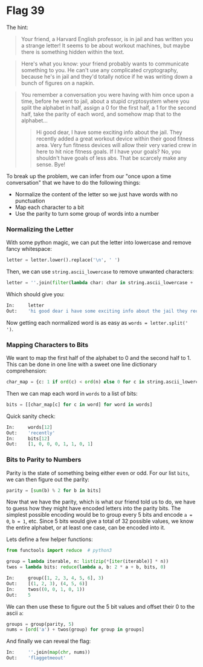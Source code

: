 Flag 39
=======
The hint:

> Your friend, a Harvard English professor, is in jail and has written you a strange letter! It seems to be about workout machines, but maybe there is something hidden within the text. 

> Here's what you know: your friend probably wants to communicate something to you. He can't use any complicated cryptography, because he's in jail and they'd totally notice if he was writing down a bunch of figures on a napkin.

> You remember a conversation you were having with him once upon a time, before he went to jail, about a stupid cryptosystem where you split the alphabet in half, assign a 0 for the first half, a 1 for the second half, take the parity of each word, and somehow map that to the alphabet...
>> Hi good dear,
I have some exciting info about the jail. They recently added a great workout device within their good fitness area. Very fun fitness devices will allow their very varied crew in here to hit nice fitness goals.
If I have your goals? No, you shouldn't have goals of less abs. That be scarcely make any sense.
Bye!

To break up the problem, we can infer from our "once upon a time conversation" that we have to do the following things:

* Normalize the content of the letter so we just have words with no punctuation
* Map each character to a bit
* Use the parity to turn some group of words into a number

### Normalizing the Letter

With some python magic, we can put the letter into lowercase and remove fancy whitespace:
```python
letter = letter.lower().replace('\n', ' ')
```

Then, we can use ```string.ascii_lowercase``` to remove unwanted characters:
```python
letter = ''.join(filter(lambda char: char in string.ascii_lowercase + ' ', letter))
```
Which should give you:
```python
In:		letter
Out:	'hi good dear i have some exciting info about the jail they recently added a great workout device within their good fitness area very fun fitness devices will allow their very varied crew in here to hit nice fitness goals if i have your goals no you shouldnt have goals of less abs that be scarcely make any sense bye'
```
Now getting each normalized word is as easy as ```words = letter.split(' ')```.

### Mapping Characters to Bits

We want to map the first half of the alphabet to 0 and the second half to 1. This can be done in one line with a sweet one line dictionary comprehension:
```python
char_map = {c: 1 if ord(c) < ord(n) else 0 for c in string.ascii_lowercase}
```
Then we can map each word in ```words``` to a list of bits:
```python
bits = [[char_map[c] for c in word] for word in words]
```
Quick sanity check:
```python
In:		words[12]
Out:	'recently'
In:		bits[12]
Out:	[1, 0, 0, 0, 1, 1, 0, 1]
```

### Bits to Parity to Numbers

Parity is the state of something being either even or odd. For our list ```bits```, we can then figure out the parity:
```python
parity = [sum(b) % 2 for b in bits]
```
Now that we have the parity, which is what our friend told us to do, we have to guess how they might have encoded letters into the parity bits. The simplest possible encoding would be to group every 5 bits and encode ```a = 0```, ```b = 1```, etc. Since 5 bits would give a total of 32 possible values, we know the entire alphabet, or at least one case, can be encoded into it.

Lets define a few helper functions:
```python
from functools import reduce  # python3

group = lambda iterable, n: list(zip(*[iter(iterable)] * n))
twos = lambda bits: reduce(lambda a, b: 2 * a + b, bits, 0)
```
```python
In:		group([1, 2, 3, 4, 5, 6], 3)
Out:	[(1, 2, 3), (4, 5, 6)]
In:		twos((0, 0, 1, 0, 1))
Out:	5
```
We can then use these to figure out the 5 bit values and offset their 0 to the ascii ```a```:
```python
groups = group(parity, 5)
nums = [ord('a') + twos(group) for group in groups]
```
And finally we can reveal the flag:
```python
In:		''.join(map(chr, nums))
Out:	'flaggetmeout'
```
